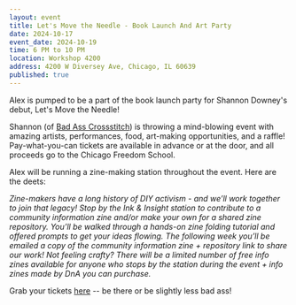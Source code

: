```yaml
---
layout: event
title: Let's Move the Needle - Book Launch And Art Party
date: 2024-10-17
event_date: 2024-10-19
time: 6 PM to 10 PM
location: Workshop 4200
address: 4200 W Diversey Ave, Chicago, IL 60639
published: true
---
```


Alex is pumped to be a part of the book launch party for Shannon Downey's debut, Let's Move the Needle! 

Shannon (of <a href="https://www.badasscrossstitch.com/">Bad Ass Crossstitch</a>) is throwing a mind-blowing event with amazing artists, performances, food, art-making opportunities, and a raffle! Pay-what-you-can tickets are available in advance or at the door, and all proceeds go to the Chicago Freedom School. 

Alex will be running a zine-making station throughout the event. Here are the deets:

<i>Zine-makers have a long history of DIY activism - and we’ll work together to join that legacy! Stop by the Ink & Insight station to contribute to a community information zine and/or make your own for a shared zine repository. You’ll be walked through a hands-on zine folding tutorial and offered prompts to get your ideas flowing. The following week you’ll be emailed a copy of the community information zine + repository link to share our work! Not feeling crafty? There will be a limited number of free info zines available for anyone who stops by the station during the event + info zines made by DnA you can purchase. </i>

Grab your tickets <a href="https://www.eventbrite.com/e/lets-move-the-needle-book-launch-and-art-party-tickets-1020852857377">here</a> -- be there or be slightly less bad ass! 
